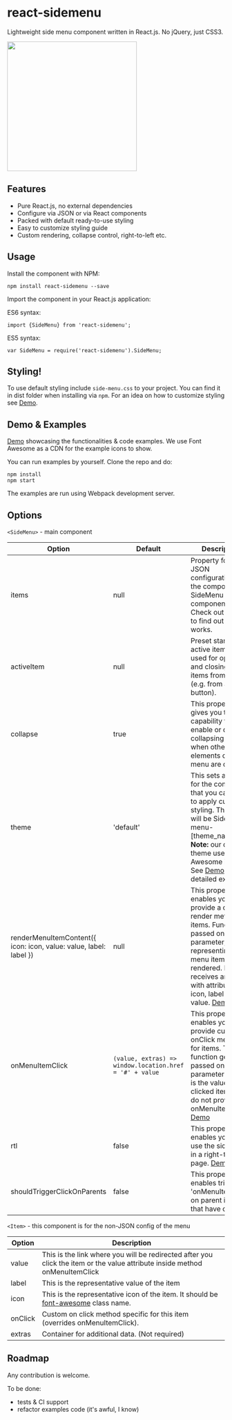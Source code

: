 


# react-sidemenu

Lightweight side menu component written in React.js. No jQuery, just CSS3.

<img src="https://image.ibb.co/kEYBhe/Screen_Shot_2018_08_17_at_9_24_09_AM.png" width="300">

## Features
 - Pure React.js, no external dependencies
 - Configure via JSON or via React components
 - Packed with default ready-to-use styling
 - Easy to customize styling guide
 - Custom rendering, collapse control, right-to-left etc.

## Usage
Install the component with NPM:

    npm install react-sidemenu --save
Import the component in your React.js application:

ES6 syntax:

    import {SideMenu} from 'react-sidemenu';
ES5 syntax:

    var SideMenu = require('react-sidemenu').SideMenu;
## Styling!
 To use default styling include `side-menu.css`  to your project. You can find it in dist folder when installing via `npm`. For an idea on how to customize styling see [Demo](https://fortunar.github.io/react-sidemenu/).
## Demo & Examples
[Demo](https://fortunar.github.io/react-sidemenu/) showcasing the functionalities & code examples. We use Font Awesome as a CDN for the example icons to show.

You can run examples by yourself. Clone the repo and do:

    npm install
    npm start

The examples are run using Webpack development server. 

## Options

`<SideMenu>` - main component

|**Option**|**Default**|**Description**|
| --- | --- | --- |
| items | null | Property for the JSON configuration of the component SideMenu component. Check out [Demo](https://fortunar.github.io/react-sidemenu/) to find out how it works. |
| activeItem | null | Preset starting active item. Also used for opening and closing menu items from code (e.g. from a button). |
| collapse | true | This property gives you the capability to enable or disable collapsing menu when other elements of the menu are clicked. |
| theme | 'default' | This sets a class for the component that you can use to apply custom styling. The class will be Side-menu-[theme_name]. **Note:** our default theme uses Font Awesome icons. See [Demo](https://fortunar.github.io/react-sidemenu/) for an detailed example.  |
| renderMenuItemContent({ icon: icon, value: value, label: label }) | null | This property enables you to provide a custom render method for items. Function is passed one parameter, representing the menu item being rendered. It receives an object with attributes: icon, label and value. [Demo](https://fortunar.github.io/react-sidemenu/)|
| onMenuItemClick | `(value, extras) => window.location.href = '#' + value` | This property enables you to provide custom onClick method for items. The function gets passed one parameter which is the value of the clicked item. If you do not provide an onMenuItemClick. [Demo](https://fortunar.github.io/react-sidemenu/)|
| rtl | false | This property enables you to use the sidemenu in a right-to-left page. [Demo](https://fortunar.github.io/react-sidemenu/)|
| shouldTriggerClickOnParents | false | This property enables triggering 'onMenuItemClick' on parent items that have children. |

`<Item>` - this component is for the non-JSON config of the menu

|**Option**|**Description**|
| --- | --- |
| value | This is the link where you will be redirected after you click the item or the value attribute inside method onMenuItemClick |
| label | This is the representative value of the item |
| icon | This is the representative icon of the item. It should be [font-awesome](http://fontawesome.io/)  class name.
| onClick | Custom on click method specific for this item (overrides onMenuItemClick).
| extras | Container for additional data. (Not required)

## Roadmap

Any contribution is welcome.

To be done:
 - tests & CI support
 - refactor examples code (it's awful, I know)
